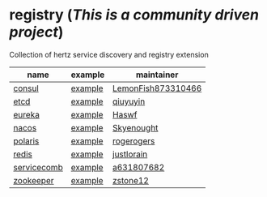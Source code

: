 # registry (*This is a community driven project*)

Collection of hertz service discovery and registry extension

| name                                                         | example                                                      | maintainer                                                  |
| ------------------------------------------------------------ | ------------------------------------------------------------ | ----------------------------------------------------------- |
| [consul](https://github.com/hertz-contrib/registry/tree/main/consul) | [example](https://github.com/hertz-contrib/registry/tree/main/consul/example) | [LemonFish873310466](https://github.com/LemonFish873310466) |
| [etcd](https://github.com/hertz-contrib/registry/tree/main/etcd) | [example](https://github.com/hertz-contrib/registry/tree/main/etcd/example) | [qiuyuyin](https://github.com/qiuyuyin)                     |
| [eureka](https://github.com/hertz-contrib/registry/tree/main/eureka) | [example](https://github.com/hertz-contrib/registry/tree/main/eureka/example) | [Haswf](https://github.com/Haswf)                           |
| [nacos](https://github.com/hertz-contrib/registry/tree/main/nacos) | [example](https://github.com/hertz-contrib/registry/tree/main/nacos/examples) | [Skyenought](https://github.com/Skyenought)                 |
| [polaris](https://github.com/hertz-contrib/registry/tree/main/polaris) | [example](https://github.com/hertz-contrib/registry/tree/main/polaris/example) | [rogerogers](https://github.com/rogerogers)                     |
| [redis](https://github.com/hertz-contrib/registry/tree/main/redis)             | [example](https://github.com/hertz-contrib/registry/tree/main/redis/example)       | [justlorain](https://github.com/justlorain)                 |
| [servicecomb](https://github.com/hertz-contrib/registry/tree/main/servicecomb) | [example](https://github.com/hertz-contrib/registry/tree/main/servicecomb/example) | [a631807682](https://github.com/a631807682)                 |
| [zookeeper](https://github.com/hertz-contrib/registry/tree/main/zookeeper) | [example](https://github.com/hertz-contrib/registry/tree/main/zookeeper/example) | [zstone12](https://github.com/zstone12)                     |

